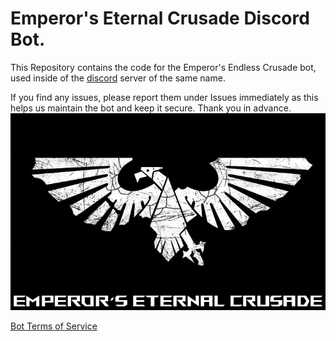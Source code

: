 # Emperor's Eternal Crusade Discord Bot.
This Repository contains the code for the Emperor's Endless Crusade bot, used inside of the [discord](https://discord.gg/c63NrTSvRz) server of the same name.

If you find any issues, please report them under Issues immediately as this helps us maintain the bot and keep it secure. Thank you in advance.
![image](logo.png)

[Bot Terms of Service](https://github.com/Geek-x104/EEC_Bot/wiki/Terms-of-Service)

